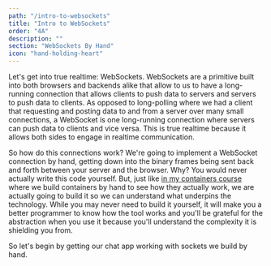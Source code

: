 ```yaml
---
path: "/intro-to-websockets"
title: "Intro to WebSockets"
order: "4A"
description: ""
section: "WebSockets By Hand"
icon: "hand-holding-heart"
---
```


Let's get into true realtime: WebSockets. WebSockets are a primitive built into both browsers and backends alike that allow to us to have a long-running connection that allows clients to push data to servers and servers to push data to clients. As opposed to long-polling where we had a client that requesting and posting data to and from a server over many small connections, a WebSocket is one long-running connection where servers can push data to clients and vice versa. This is true realtime because it allows both sides to engage in realtime communication.

So how do this connections work? We're going to implement a WebSocket connection by hand, getting down into the binary frames being sent back and forth between your server and the browser. Why? You would never actually write this code yourself. But, just like [in my containers course][containers] where we build containers by hand to see how they actually work, we are actually going to build it so we can understand what underpins the technology. While you may never need to build it yourself, it will make you a better programmer to know how the tool works and you'll be grateful for the abstraction when you use it because you'll understand the complexity it is shielding you from.

So let's begin by getting our chat app working with sockets we build by hand.

[containers]: https://frontendmasters.com/courses/complete-intro-containers/
